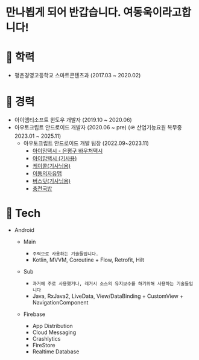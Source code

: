 # 만나뵙게 되어 반갑습니다. 여동욱이라고합니다!

# 📖 학력
- 평촌경영고등학교 스마트콘텐츠과 (2017.03 ~ 2020.02)

# 💼 경력
 - 아이엠티소프트 윈도우 개발자 (2019.10 ~ 2020.06)
 - 아우토크립트 안드로이드 개발자 (2020.06 ~ pre) (🪖 산업기능요원 복무중 2023.01 ~ 2025.11)
   - 아우토크립트 안드로이드 개발 팀장 (2022.09~2023.11)
     - [아이맘택시 - 은평구 바우처택시](https://play.google.com/store/apps/details?id=com.autocrypt.mi.namu.pax)
     - [아이맘택시 (기사용)](https://play.google.com/store/apps/details?id=com.autocrypt.mi.namu.dvr)
     - [케이콜(기사님용)](https://play.google.com/store/apps/details?id=com.autocrypt.mi.kcalldvr)
     - [이동의자유맵](https://play.google.com/store/apps/details?id=com.autocrypt.mi.bf2u.barrierfree)
     - [버스닷(기사님용)](https://play.google.com/store/apps/details?id=com.autocrypt.mi.busdot.dvr&hl=ko&gl=US)
     - [충전국밥](https://play.google.com/store/apps/details?id=com.autocrypt.mi.evservice) 

# 🔧 Tech
- Android
   - Main
      - `주력으로 사용하는 기술들입니다.`
      - Kotlin, MVVM, Coroutine + Flow, Retrofit, Hilt
   - Sub
      - `과거에 주로 사용했거나, 레거시 소스의 유지보수를 하기위해 사용하는 기술들입니다`
      - Java, RxJava2, LiveData, View/DataBinding + CustomView + NavigationComponent
     
   - Firebase
      - App Distribution
      - Cloud Messaging
      - Crashlytics
      - FireStore
      - Realtime Database
